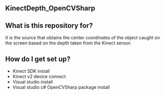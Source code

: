 ## KinectDepth_OpenCVSharp ##



## What is this repository for? ##
It is the source that obtains the center coordinates of the object caught on the screen based on the depth taken from the Kinect sensor.

## How do I get set up? ##

* Kinect SDK install
* Kinect v2 device connect
* Visual studio install
* Visual studio c# OpenCVSharp package install
